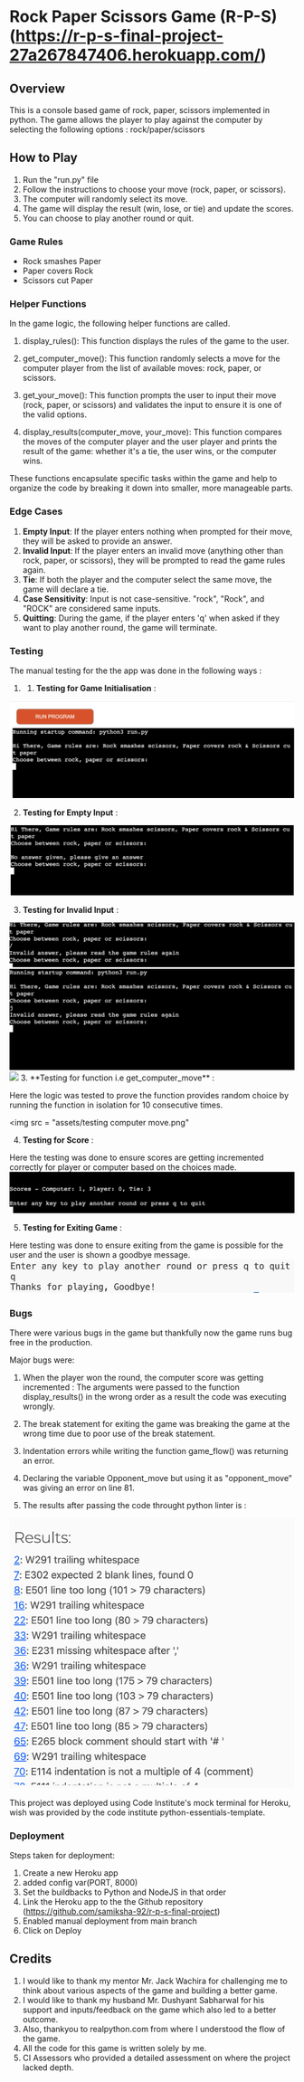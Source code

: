 # Rock Paper Scissors Game (R-P-S)(https://r-p-s-final-project-27a267847406.herokuapp.com/)

## Overview

This is a console based game of rock,  paper, scissors implemented in python. 
The game allows the player to play against the computer by selecting the following options : rock/paper/scissors

## How to Play

1. Run the "run.py" file
2. Follow the instructions to choose your move (rock, paper, or scissors).
3. The computer will randomly select its move.
4. The game will display the result (win, lose, or tie) and update the scores.
5. You can choose to play another round or quit.

### Game Rules 

- Rock smashes Paper
- Paper covers Rock
- Scissors cut Paper


### Helper Functions

In the game logic, the following helper functions are called. 

1. display_rules(): This function displays the rules of the game to the user.

2. get_computer_move(): This function randomly selects a move for the computer player from the list of available moves: rock, paper, or scissors.

3. get_your_move(): This function prompts the user to input their move (rock, paper, or scissors) and validates the input to ensure it is one of the valid options.

4. display_results(computer_move, your_move): This function compares the moves of the computer player and the user player and prints the result of the game: whether it's a tie, the user wins, or the computer wins.

These functions encapsulate specific tasks within the game and help to organize the code by breaking it down into smaller, more manageable parts.

### Edge Cases

1. **Empty Input**: If the player enters nothing when prompted for their move, they will be asked to provide an answer.
2. **Invalid Input**: If the player enters an invalid move (anything other than rock, paper, or scissors), they will be prompted to read the game rules again.
3. **Tie**: If both the player and the computer select the same move, the game will declare a tie.
4. **Case Sensitivity**: Input is not case-sensitive. "rock", "Rock", and "ROCK" are considered same inputs.
5. **Quitting**: During the game, if the player enters 'q' when asked if they want to play another round, the game will terminate.

### Testing 

The manual testing for the the app was done in the following ways :
1. 1. **Testing for Game Initialisation** :
<img src = "assets/gamestart.png">

2. **Testing for Empty Input** :
<img src = "assets/no input.png">

3. **Testing for Invalid Input** :
<img src = "assets/Error Handling.png">
<img src = "assets/invalid answer.png">
<img src = "assets/More Error Handling.png">
3. **Testing for function i.e get_computer_move** :
<p> Here the logic was tested to prove the function provides random choice by running the function in isolation for 10 consecutive times. </p>

<img src = "assets/testing computer move.png"

4. **Testing for Score** :
<p> Here the testing was done to ensure scores are getting incremented correctly for player or computer based on the choices made.

<img src = "assets/Scores Displayed.png">

5. **Testing for Exiting Game** :
<p> Here testing was done to ensure exiting from the game is possible for the user and the user is shown a goodbye message.

<img src = "assets/Exit game.png">

### Bugs

There were various bugs in the game but thankfully now the game runs bug free in the production.

Major bugs were:

1. When the player won the round, the computer score was getting incremented :
 The arguments were passed to the function display_results() in the wrong order as a result the code was executing wrongly.
 
 2. The break statement for exiting the game was breaking the game at the wrong time due to poor use of the break statement.

 3. Indentation errors while writing the  function game_flow() was returning an error.

 4. Declaring the variable Opponent_move but using it as "opponent_move" was giving an error on line 81.

 5. The results after passing the code throught python linter is : 

 <img src  = "assets/Errors.png">

 This project was deployed using Code Institute's mock terminal for Heroku, wish was provided by the code institute python-essentials-template.


### Deployment

Steps taken for deployment:

1. Create a new Heroku app
2. added config var(PORT, 8000)
3. Set the buildbacks to Python and NodeJS in that order
4. Link the Heroku app to the the Github repository (https://github.com/samiksha-92/r-p-s-final-project)
5. Enabled manual deployment from main branch
6. Click on Deploy

## Credits

1. I would like to thank my mentor Mr. Jack Wachira for challenging me to think about various aspects of the game and building a better game.
2.  I would like to thank my husband Mr. Dushyant Sabharwal for his support and inputs/feedback on the game which also led to a better outcome.
3.  Also, thankyou to realpython.com from where I understood the flow of the game. 
4.  All the code for this game is written solely by me. 
5. CI Assessors who provided a detailed assessment on where the project lacked depth.